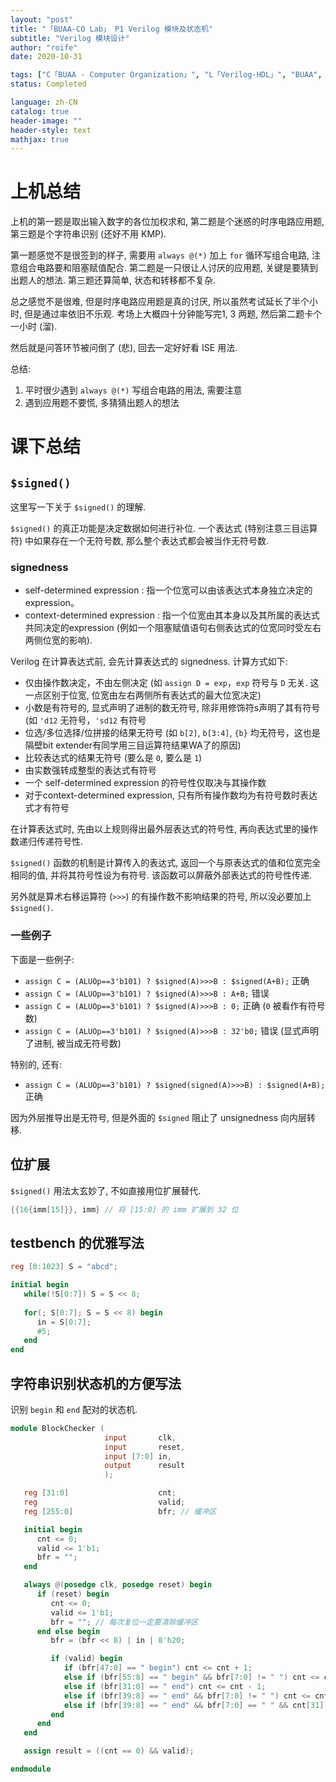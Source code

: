 ```yaml
---
layout: "post"
title: "「BUAA-CO Lab」 P1 Verilog 模块及状态机"
subtitle: "Verilog 模块设计"
author: "roife"
date: 2020-10-31

tags: ["C「BUAA - Computer Organization」", "L「Verilog-HDL」", "BUAA", "计算机组成"]
status: Completed

language: zh-CN
catalog: true
header-image: ""
header-style: text
mathjax: true
---
```


# 上机总结

上机的第一题是取出输入数字的各位加权求和, 第二题是个迷惑的时序电路应用题, 第三题是个字符串识别 (还好不用 KMP).

第一题感觉不是很签到的样子, 需要用 `always @(*)` 加上 `for` 循环写组合电路, 注意组合电路要和阻塞赋值配合. 第二题是一只很让人讨厌的应用题, 关键是要猜到出题人的想法. 第三题还算简单, 状态和转移都不复杂.

总之感觉不是很难, 但是时序电路应用题是真的讨厌, 所以虽然考试延长了半个小时, 但是通过率依旧不乐观.
考场上大概四十分钟能写完1, 3 两题, 然后第二题卡个一小时 (溜).

然后就是问答环节被问倒了 (悲), 回去一定好好看 ISE 用法.

总结:
1. 平时很少遇到 `always @(*)` 写组合电路的用法, 需要注意
2. 遇到应用题不要慌, 多猜猜出题人的想法

# 课下总结

## `$signed()`

这里写一下关于 `$signed()` 的理解.

`$signed()` 的真正功能是决定数据如何进行补位. 一个表达式 (特别注意三目运算符) 中如果存在一个无符号数, 那么整个表达式都会被当作无符号数.

### signedness

- self-determined expression
  : 指一个位宽可以由该表达式本身独立决定的expression。
- context-determined expression
  : 指一个位宽由其本身以及其所属的表达式共同决定的expression (例如一个阻塞赋值语句右侧表达式的位宽同时受左右两侧位宽的影响).

Verilog 在计算表达式前, 会先计算表达式的 signedness. 计算方式如下:
- 仅由操作数决定，不由左侧决定 (如 `assign D = exp`，`exp` 符号与 `D` 无关. 这一点区别于位宽, 位宽由左右两侧所有表达式的最大位宽决定)
- 小数是有符号的, 显式声明了进制的数无符号, 除非用修饰符s声明了其有符号 (如 `'d12` 无符号，`'sd12` 有符号
- 位选/多位选择/位拼接的结果无符号 (如 `b[2]`, `b[3:4]`, `{b}` 均无符号，这也是隔壁bit extender有同学用三目运算符结果WA了的原因)
- 比较表达式的结果无符号 (要么是 `0`, 要么是 `1`)
- 由实数强转成整型的表达式有符号
- 一个 self-determined expression 的符号性仅取决与其操作数
- 对于context-determined expression, 只有所有操作数均为有符号数时表达式才有符号

在计算表达式时, 先由以上规则得出最外层表达式的符号性, 再向表达式里的操作数递归传递符号性.

`$signed()` 函数的机制是计算传入的表达式, 返回一个与原表达式的值和位宽完全相同的值, 并将其符号性设为有符号. 该函数可以屏蔽外部表达式的符号性传递.

另外就是算术右移运算符 (`>>>`) 的有操作数不影响结果的符号, 所以没必要加上 `$signed()`.

### 一些例子

下面是一些例子:
- `assign C = (ALUOp==3'b101) ? $signed(A)>>>B : $signed(A+B);` 正确
- `assign C = (ALUOp==3'b101) ? $signed(A)>>>B : A+B;` 错误
- `assign C = (ALUOp==3'b101) ? $signed(A)>>>B : 0;` 正确 (`0` 被看作有符号数)
- `assign C = (ALUOp==3'b101) ? $signed(A)>>>B : 32'b0;` 错误 (显式声明了进制, 被当成无符号数)

特别的, 还有:

- `assign C = (ALUOp==3'b101) ? $signed(signed(A)>>>B) : $signed(A+B);` 正确

因为外层推导出是无符号, 但是外面的 `$signed` 阻止了 unsignedness 向内层转移.

## 位扩展

`$signed()` 用法太玄妙了, 不如直接用位扩展替代.

<!-- {%raw%} -->
```verilog
{{16{imm[15]}}, imm} // 将 [15:0] 的 imm 扩展到 32 位
```
<!-- {%endraw%} -->

## testbench 的优雅写法

```verilog
reg [0:1023] S = "abcd";

initial begin
   while(!S[0:7]) S = S << 8;
   
   for(; S[0:7]; S = S << 8) begin
      in = S[0:7];
      #5;
   end
end
```

## 字符串识别状态机的方便写法

识别 `begin` 和 `end` 配对的状态机.

```verilog
module BlockChecker (
                     input       clk,
                     input       reset,
                     input [7:0] in,
                     output      result
                     );

   reg [31:0]                    cnt;
   reg                           valid;
   reg [255:0]                   bfr; // 缓冲区

   initial begin
      cnt <= 0;
      valid <= 1'b1;
      bfr = "";
   end

   always @(posedge clk, posedge reset) begin
      if (reset) begin
         cnt <= 0;
         valid <= 1'b1;
         bfr = ""; // 每次复位一定要清除缓冲区
      end else begin
         bfr = (bfr << 8) | in | 8'h20;

         if (valid) begin
            if (bfr[47:0] == " begin") cnt <= cnt + 1;
            else if (bfr[55:8] == " begin" && bfr[7:0] != " ") cnt <= cnt - 1;
            else if (bfr[31:0] == " end") cnt <= cnt - 1;
            else if (bfr[39:8] == " end" && bfr[7:0] != " ") cnt <= cnt + 1;
            else if (bfr[39:8] == " end" && bfr[7:0] == " " && cnt[31]) valid <= 1'b0;
         end
      end
   end

   assign result = ((cnt == 0) && valid);

endmodule
```
